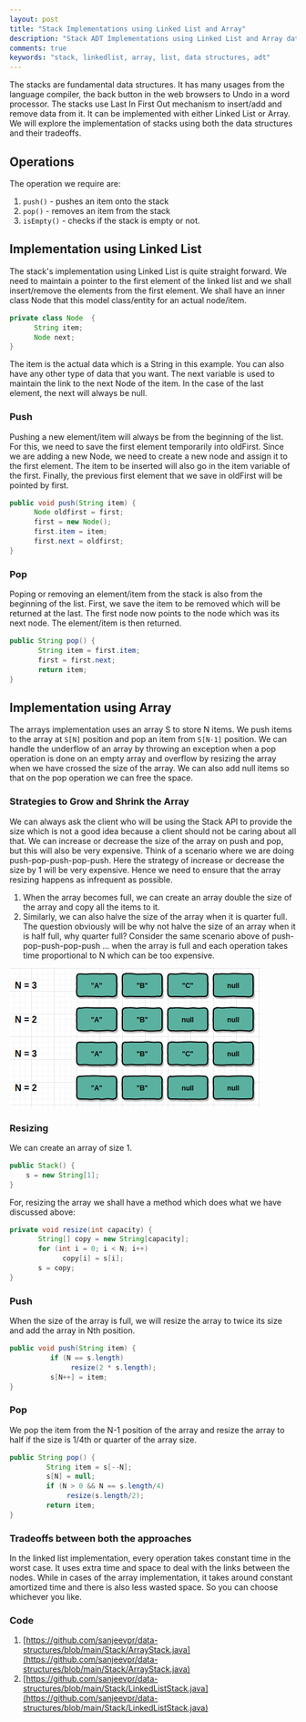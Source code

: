 ```yaml
---
layout: post
title: "Stack Implementations using Linked List and Array"
description: "Stack ADT Implementations using Linked List and Array data structures"
comments: true
keywords: "stack, linkedlist, array, list, data structures, adt"
---
```


The stacks are fundamental data structures. It has many usages from the language compiler, the back button in the web browsers to Undo in a word processor. The stacks use Last In First Out mechanism to insert/add and remove data from it. It can be implemented with either Linked List or Array. We will explore the implementation of stacks using both the data structures and their tradeoffs.

## Operations
The operation we require are:
1. `push()` - pushes an item onto the stack
2. `pop()` - removes an item from the stack
3. `isEmpty()` - checks if the stack is empty or not.

## Implementation using Linked List
The stack's implementation using Linked List is quite straight forward. We need to maintain a pointer to the first element of the linked list and we shall insert/remove the elements from the first element. We shall have an inner class Node that this model class/entity for an actual node/item. 
```java
private class Node  { 
      String item; 
      Node next; 
}   
```

The item is the actual data which is a String in this example. You can also have any other type of data that you want. The next variable is used to maintain the link to the next Node of the item. In the case of the last element, the next will always be null.

### Push
Pushing a new element/item will always be from the beginning of the list. For this, we need to save the first element temporarily into oldFirst. Since we are adding a new Node, we need to create a new node and assign it to the first element. The item to be inserted will also go in the item variable of the first. Finally, the previous first element that we save in oldFirst will be pointed by first.  
```java
public void push(String item) { 
      Node oldfirst = first; 
      first = new Node(); 
      first.item = item; 
      first.next = oldfirst; 
}
```

### Pop
Poping or removing an element/item from the stack is also from the beginning of the list. First, we save the item to be removed which will be returned at the last. The first node now points to the node which was its next node. The element/item is then returned.
```java
public String pop() { 
       String item = first.item; 
       first = first.next; 
       return item; 
}
```

## Implementation using Array
The arrays implementation uses an array S to store N items. We push items to the array at `S[N]` position and pop an item from `S[N-1]` position. We can handle the underflow of an array by throwing an exception when a pop operation is done on an empty array and overflow by resizing the array when we have crossed the size of the array. We can also add null items so that on the pop operation we can free the space.

### Strategies to Grow and Shrink the Array
We can always ask the client who will be using the Stack API to provide the size which is not a good idea because a client should not be caring about all that. We can increase or decrease the size of the array on push and pop, but this will also be very expensive. Think of a scenario where we are doing push-pop-push-pop-push. Here the strategy of increase or decrease the size by 1 will be very expensive. Hence we need to ensure that the array resizing happens as infrequent as possible.
1. When the array becomes full, we can create an array double the size of the array and copy all the items to it. 
2. Similarly, we can also halve the size of the array when it is quarter full. 
The question obviously will be why not halve the size of an array when it is half full, why quarter full? Consider the same scenario above of push-pop-push-pop-push ... when the array is full and each operation takes time proportional to N which can be too expensive.

![Array](https://github.com/sanjeevpr/sanjeevpr.github.io/blob/main/assets/images/algo.png)

### Resizing
We can create an array of size 1.
```java
public Stack() { 
    s = new String[1]; 
}
```

For, resizing the array we shall have a method which does what we have discussed above:
```java
private void resize(int capacity) { 
       String[] copy = new String[capacity]; 
       for (int i = 0; i < N; i++) 
             copy[i] = s[i]; 
       s = copy; 
}
```

### Push
When the size of the array is full, we will resize the array to twice its size and add the array in Nth position. 
```java
public void push(String item) { 
          if (N == s.length) 
               resize(2 * s.length); 
          s[N++] = item; 
}
```

### Pop
We pop the item from the N-1 position of the array and resize the array to half if the size is 1/4th or quarter of the array size. 
```java
public String pop() { 
         String item = s[--N]; 
         s[N] = null; 
         if (N > 0 && N == s.length/4) 
              resize(s.length/2); 
         return item; 
}
```

### Tradeoffs between both the approaches
In the linked list implementation, every operation takes constant time in the worst case. It uses extra time and space to deal with the links between the nodes. While in cases of the array implementation, it takes around constant amortized time and there is also less wasted space. So you can choose whichever you like.

### Code
1. [https://github.com/sanjeevpr/data-structures/blob/main/Stack/ArrayStack.java](https://github.com/sanjeevpr/data-structures/blob/main/Stack/ArrayStack.java)
2. [https://github.com/sanjeevpr/data-structures/blob/main/Stack/LinkedListStack.java](https://github.com/sanjeevpr/data-structures/blob/main/Stack/LinkedListStack.java)